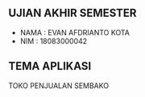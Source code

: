 ## UJIAN AKHIR SEMESTER

- NAMA : EVAN AFDRIANTO KOTA
- NIM : 18083000042

## TEMA APLIKASI

TOKO PENJUALAN SEMBAKO
